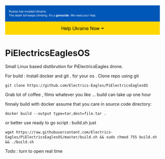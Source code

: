 [![SWUbanner](https://raw.githubusercontent.com/vshymanskyy/StandWithUkraine/main/banner2-direct.svg)](https://vshymanskyy.github.io/StandWithUkraine)
# PiElectricsEaglesOS
Small Linux based distibrution for PiElectricsEagles drone.

For build : 
Install docker and git . for your os .
Clone repo using git 
```
git clone https://github.com/Electrics-Eagles/PiElectricsEaglesOS
```
Grab lot of coffee , films whatever you like ... build can take up one hour

finnaly build with docker assume that you care in source code directory:
```
docker build --output type=tar,dest=file.tar .
```
or better use ready to go script : build.sh
just 
```
wget https://raw.githubusercontent.com/Electrics-Eagles/PiElectricsEaglesOS/master/build.sh && sudo chmod 755 build.sh && ./build.sh
```


Todo : turn to open real time

